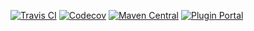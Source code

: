 [![Travis CI](https://img.shields.io/badge/travis--ci-build-grey?logo=travis-ci&labelColor=3eaaaf&logoColor=white)](https://travis-ci.com/github/hendraanggrian/)
[![Codecov](https://img.shields.io/badge/codecov-coverage-grey?logo=codecov&labelColor=f01f7a&logoColor=white)](https://app.codecov.io/gh/hendraanggrian/)
[![Maven Central](https://img.shields.io/badge/sonatype-maven--central-grey?logo=apache-maven&labelColor=2377f9)](https://search.maven.org/search?q=g:com.hendraanggrian)
[![Plugin Portal](https://img.shields.io/badge/gradle-plugin--portal-grey?logo=gradle&labelColor=02303a)](https://plugins.gradle.org/u/hendraanggrian/)
